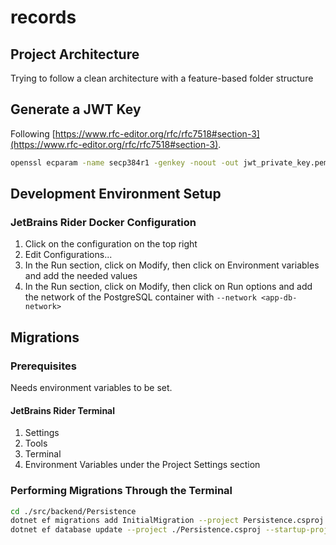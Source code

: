 # records

## Project Architecture
Trying to follow a clean architecture with a feature-based folder structure

## Generate a JWT Key
Following [https://www.rfc-editor.org/rfc/rfc7518#section-3](https://www.rfc-editor.org/rfc/rfc7518#section-3).
```bash
openssl ecparam -name secp384r1 -genkey -noout -out jwt_private_key.pem
```

## Development Environment Setup

### JetBrains Rider Docker Configuration
1. Click on the configuration on the top right
2. Edit Configurations...
3. In the Run section, click on Modify, then click on Environment variables and add the needed values
5. In the Run section, click on Modify, then click on Run options and add the network of the PostgreSQL container with `--network <app-db-network>`


## Migrations

### Prerequisites
Needs environment variables to be set.

#### JetBrains Rider Terminal
1. Settings
2. Tools
3. Terminal
4. Environment Variables under the Project Settings section

### Performing Migrations Through the Terminal
```bash
cd ./src/backend/Persistence
dotnet ef migrations add InitialMigration --project Persistence.csproj --startup-project ../WebAPI/WebAPI.csproj 
dotnet ef database update --project ./Persistence.csproj --startup-project ../WebAPI/WebAPI.csproj 
```
